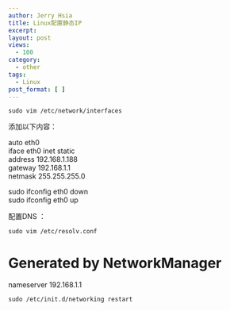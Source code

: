 ```yaml
---
author: Jerry Hsia
title: Linux配置静态IP
excerpt:
layout: post
views:
  - 100
category:
  - other
tags:
  - Linux
post_format: [ ]
---
```

    sudo vim /etc/network/interfaces

添加以下内容：

auto eth0  
iface eth0 inet static  
address 192.168.1.188  
gateway 192.168.1.1  
netmask 255.255.255.0

sudo ifconfig eth0 down  
sudo ifconfig eth0 up

配置DNS ：

    sudo vim /etc/resolv.conf

# Generated by NetworkManager  
nameserver 192.168.1.1

    sudo /etc/init.d/networking restart

 